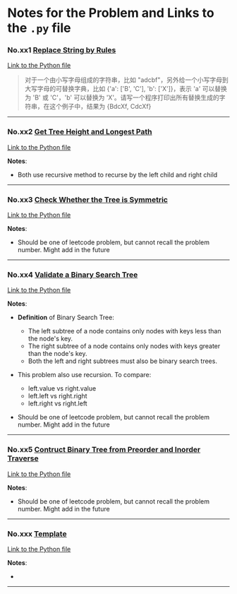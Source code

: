 # Notes for the Problem and Links to the `.py` file

### No.xx1 [Replace String by Rules](.)

[Link to the Python file](./code/xx1_replaceByRules.py)

> 对于一个由小写字母组成的字符串，比如 "adcbf"，另外给一个小写字母到大写字母的可替换字典，比如 {'a': ['B', 'C'], 'b': ['X']}，表示 'a' 可以替换为 'B' 或 'C'，'b' 可以替换为 'X'。请写一个程序打印出所有替换生成的字符串，在这个例子中，结果为 {BdcXf, CdcXf}

---

### No.xx2 [Get Tree Height and Longest Path](.)

[Link to the Python file](./code/xx2_heightAndLongestPath.py)

**Notes**: 

* Both use recursive method to recurse by the left child and right child

---

### No.xx3 [Check Whether the Tree is Symmetric](.)

[Link to the Python file](./code/xx3_checkSymmetricTree.py)

**Notes**: 

* Should be one of leetcode problem, but cannot recall the problem number. Might add in the future

---

### No.xx4 [Validate a Binary Search Tree](.)

[Link to the Python file](./code/xx4_validateBinarySearchTree.py)

**Notes**: 

* **Definition** of Binary Search Tree: 
    - The left subtree of a node contains only nodes with keys less than the node's key.
    - The right subtree of a node contains only nodes with keys greater than the node's key.
    - Both the left and right subtrees must also be binary search trees.

* This problem also use recursion. To compare: 
    - left.value vs right.value
    - left.left vs right.right
    - left.right vs right.left

* Should be one of leetcode problem, but cannot recall the problem number. Might add in the future

---

### No.xx5 [Contruct Binary Tree from Preorder and Inorder Traverse](.)

[Link to the Python file](./code/xx5_construtFromPreorderInorderTraverse.py)

**Notes**: 

* Should be one of leetcode problem, but cannot recall the problem number. Might add in the future

---

### No.xxx [Template](.)

[Link to the Python file](.)

**Notes**: 

* 

---